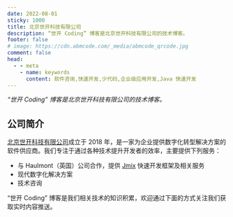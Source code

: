 ```yaml
---
date: 2022-08-01
sticky: 1000
title: 北京世开科技有限公司
description: “世开 Coding” 博客是北京世开科技有限公司的技术博客。
footer: false
# image: https://cdn.abmcode.com/_media/abmcode_qrcode.jpg
comment: false
head:
  - - meta
    - name: keywords
      content: 软件咨询,快速开发,少代码,企业级应用开发,Java 快速开发
---
```


_“世开 Coding” 博客是北京世开科技有限公司的技术博客。_
<!-- more -->

## 公司简介

<a style="color: var(--theme-color)" href="https://www.abmcode.com" target="_blank" >北京世开科技有限公司</a>成立于 2018 年，是一家为企业提供数字化转型解决方案的软件供应商。我们专注于通过各种技术提升开发者的效率，主要提供下列服务：

- 与 Haulmont（英国）公司合作，提供 [Jmix](https://www.jmix.cn) 快速开发框架及相关服务
- 现代数字化解决方案
- 技术咨询

<p style="color: var(--theme-color)">“世开 Coding” 博客是我们相关技术的知识积累，欢迎通过下面的方式关注我们获取实时内容推送。</p>

<!-- ## 关注我们

微信公众号：

![ABMcode QR code](https://cdn.abmcode.com/_media/abmcode_qrcode.jpg) {.qr-code} -->
